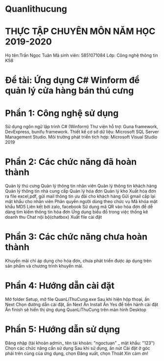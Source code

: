 # Quanlithucung
# THỰC TẬP CHUYÊN MÔN NĂM HỌC 2019-2020
Họ tên:Trần Ngọc Tuân 
Mã sinh viên: 5851071084 
Lớp: Công nghệ thông tin K58
# Đề tài:  Ứng dụng C# Winform để quản lý cửa hàng bán thú cưng
# Phần 1: Công nghệ sử dụng
Sử dụng ngôn ngữ lập trình C# (Winform)
Thư viện hỗ trợ: Guna framework, DevExpress, bunifu framework.
Thiết kế cơ sở dữ liệu: Microsoft SQL Server Management Studio.
Môi trường phát triển tích hợp: Microsoft Visual Studio 2019
# Phần 2: Các chức năng đã hoàn thành
Quản lý thú cưng
Quản lý thông tin nhân viên
Quản lý thông tin khách hàng
Quản lý thông tin nhà cung cấp
Quản lý hóa đơn
Quản lý kho
Xuất hóa đơn ra file excel,pdf, gửi mail thông tin ưu đãi cho khách hàng
Gửi gmail cấp lại mật khẩu cho nhân viên 
Phân quyền người dùng theo chức vụ
Mã khóa mật khẩu MD5
Liên kết bới zalo, facebook
Sử dụng mã QR vào hóa đơn để dễ dàng tìm kiếm thông tin hóa đơn
Ứng dụng biểu đồ trong việc thống kê doanh thu
Chat nội bộ(chatbox)
Xuất file cài đặt
# Phần 3: Các chức năng chưa hoàn thành
Khuyến mãi chỉ áp dụng cho hóa đơn, chưa phát triển được áp dụng trên sản phẩm và chương trình khuyến mãi.
# Phần 4: Hướng dẫn cài đặt
Mở folder Setup, mở file QuanLiThuCung.exe
Sau khi hiện hộp thoại, ấn Next
Chọn đường dẫn cài đặt, ấn Next
Ấn Install
Ấn Yes để tiến hành cài đặt
Ấn finish sẽ hiển thị ứng dụng QuanLiThuCung trên màn hình Desktop
# Phần 5: Hướng dẫn sử dụng
Đăng nhập (tài khoản admin_ tên tài khoản: "ngoctuan" _ mật khẩu: "123")
Chọn các chức năng cần sử dụng
Sau khi sử dụng, ấn nút Cài đặt ở góc phải trên cùng của ứng dụng, chọn Đăng xuất, chọn Thoát
Xin cám ơn!
